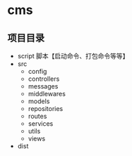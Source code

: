 # cms
## 项目目录

- script
  脚本【启动命令、打包命令等等】
- src  
  - config
  - controllers
  - messages
  - middlewares
  - models
  - repositories
  - routes
  - services
  - utils
  - views
- dist